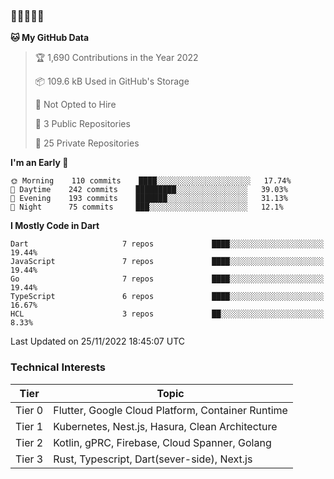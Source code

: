### 🤯🤯🤯🤯🤯

<!--START_SECTION:waka-->
**🐱 My GitHub Data** 

> 🏆 1,690 Contributions in the Year 2022
 > 
> 📦 109.6 kB Used in GitHub's Storage 
 > 
> 🚫 Not Opted to Hire
 > 
> 📜 3 Public Repositories 
 > 
> 🔑 25 Private Repositories  
 > 
**I'm an Early 🐤** 

```text
🌞 Morning    110 commits    ████░░░░░░░░░░░░░░░░░░░░░   17.74% 
🌆 Daytime    242 commits    █████████░░░░░░░░░░░░░░░░   39.03% 
🌃 Evening    193 commits    ███████░░░░░░░░░░░░░░░░░░   31.13% 
🌙 Night      75 commits     ███░░░░░░░░░░░░░░░░░░░░░░   12.1%

```


**I Mostly Code in Dart** 

```text
Dart                     7 repos             ████░░░░░░░░░░░░░░░░░░░░░   19.44% 
JavaScript               7 repos             ████░░░░░░░░░░░░░░░░░░░░░   19.44% 
Go                       7 repos             ████░░░░░░░░░░░░░░░░░░░░░   19.44% 
TypeScript               6 repos             ████░░░░░░░░░░░░░░░░░░░░░   16.67% 
HCL                      3 repos             ██░░░░░░░░░░░░░░░░░░░░░░░   8.33%

```



 Last Updated on 25/11/2022 18:45:07 UTC
<!--END_SECTION:waka-->

### Technical Interests

| Tier | Topic | 
| -------- | -------- |
| Tier 0 | Flutter, Google Cloud Platform, Container Runtime |
| Tier 1 | Kubernetes, Nest.js, Hasura, Clean Architecture |
| Tier 2 | Kotlin, gPRC, Firebase, Cloud Spanner, Golang | 
| Tier 3 | Rust, Typescript, Dart(sever-side), Next.js |
